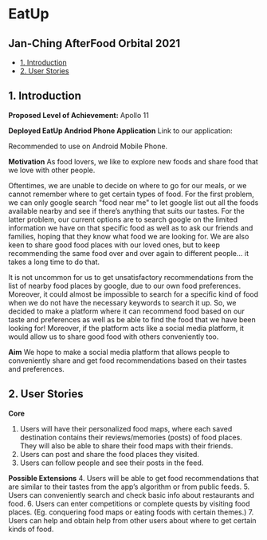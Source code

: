 # EatUp
## Jan-Ching AfterFood Orbital 2021

- [1. Introduction](#introducton)
- [2. User Stories](#user-stories)



## <a name="introducton"></a>1. Introduction
**Proposed Level of Achievement:**
Apollo 11

**Deployed EatUp Andriod Phone Application**
Link to our application:

Recommended to use on Android Mobile Phone.


**Motivation**
As food lovers, we like to explore new foods and share food that we love with other people. 

Oftentimes, we are unable to decide on where to go for our meals, or we cannot remember where to get certain types of food. For the first problem, we can only google search "food near me" to let google list out all the foods available nearby and see if there’s anything that suits our tastes. For the latter problem, our current options are to search google on the limited information we have on that specific food as well as to ask our friends and families, hoping that they know what food we are looking for. We are also keen to share good food places with our loved ones, but to keep recommending the same food over and over again to different people… it takes a long time to do that.

It is not uncommon for us to get unsatisfactory recommendations from the list of nearby food places by google, due to our own food preferences. Moreover, it could almost be impossible to search for a specific kind of food when we do not have the necessary keywords to search it up. So, we decided to make a platform where it can recommend food based on our taste and preferences as well as be able to find the food that we have been looking for! Moreover, if the platform acts like a social media platform, it would allow us to share good food with others conveniently too.  


**Aim**
We hope to make a social media platform that allows people to conveniently share and get food recommendations based on their tastes and preferences.



## <a name="user-stories"></a>2. User Stories
**Core**
1. Users will have their personalized food maps, where each saved destination contains their reviews/memories (posts) of food places. They will also be able to share their food maps with their friends.
2. Users can post and share the food places they visited. 
3. Users can follow people and see their posts in the feed.

**Possible Extensions**
4. Users will be able to get food recommendations that are similar to their tastes from the app’s algorithm or from public feeds.
5. Users can conveniently search and check basic info about restaurants and food.
6. Users can enter competitions or complete quests by visiting food places. (Eg. conquering food maps or eating foods with certain themes.)
7. Users can help and obtain help from other users about where to get certain kinds of food. 


